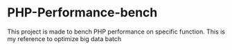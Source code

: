 PHP-Performance-bench
=====================

This project is made to bench PHP performance on specific function. This is my reference to optimize big data batch



